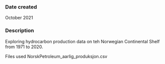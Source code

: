 ### Date created
October 2021

### Description
Exploring hydrocarbon production data on teh Norwegian Continental Shelf from 1971 to 2020.

Files used
NorskPetroleum_aarlig_produksjon.csv

